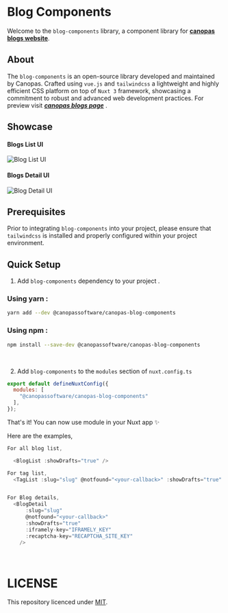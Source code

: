 # Blog Components

Welcome to the `blog-components` library, a component library for [**canopas blogs website**](https://canopas.com/resources).


## About

The `blog-components` is an open-source library developed and maintained by Canopas. Crafted using `vue.js` and `tailwindcss` a lightweight and highly efficient CSS platform on top of `Nuxt 3` framework, showcasing a commitment to robust and advanced web development practices. For preview visit [**_canopas blogs page_**](https://canopas.com/resources) .

## Showcase

#### Blogs List UI

![Blog List UI](https://github.com/canopas/canopas-blog/assets/69897605/10747407-ada8-40fc-b23c-fa965c0bc33a)

#### Blogs Detail UI

![Blog Detail UI](https://github.com/canopas/canopas-blog/assets/69897605/bf24fbb5-9771-495a-a553-1c54e0b271d7)
## Prerequisites

Prior to integrating `blog-components` into your project, please ensure that `tailwindcss` is installed and properly configured within your project environment.

## Quick Setup

1. Add `blog-components` dependency to your project .

### Using yarn :

```bash
yarn add --dev @canopassoftware/canopas-blog-components
```

### Using npm :

```bash
npm install --save-dev @canopassoftware/canopas-blog-components
```

<br>

2. Add `blog-components` to the `modules` section of `nuxt.config.ts`

```js
export default defineNuxtConfig({
  modules: [
    "@canopassoftware/canopas-blog-components"
  ],
});
```

That's it! You can now use module in your Nuxt app ✨

Here are the examples,

```js
For all blog list,

  <BlogList :showDrafts="true" />

For tag list,
  <TagList :slug="slug" @notfound="<your-callback>" :showDrafts="true"  />


For Blog details,
  <BlogDetail
      :slug="slug"
      @notfound="<your-callback>"
      :showDrafts="true"
      :iframely-key="IFRAMELY_KEY"
      :recaptcha-key="RECAPTCHA_SITE_KEY"
    />

```

<br>

# LICENSE

This repository licenced under [MIT](https://github.com/canopas/canopas-blog-components/blob/main/LICENSE).
